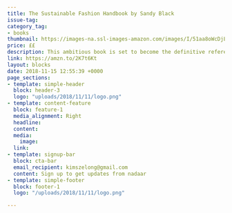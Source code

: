 ```yaml
---
title: The Sustainable Fashion Handbook by Sandy Black
issue-tag:
category_tag:
- books
thumbnail: https://images-na.ssl-images-amazon.com/images/I/51aa8oWcDjL.jpg
price: ££
description: This ambitious book is set to become the definitive reference on all aspects of eco-fashion. Packed with authoritative features and facts, and inspiring images and ideas.
link: https://amzn.to/2K7t6Kt
layout: blocks
date: 2018-11-15 12:55:39 +0000
page_sections:
- template: simple-header
  block: header-3
  logo: "uploads/2018/11/11/logo.png"
- template: content-feature
  block: feature-1
  media_alignment: Right
  headline: 
  content: 
  media:
    image:
  link:
- template: signup-bar
  block: cta-bar
  email_recipient: kimszelong@gmail.com
  content: Sign up to get updates from nadaar
- template: simple-footer
  block: footer-1
  logo: "/uploads/2018/11/11/logo.png"

---
```

